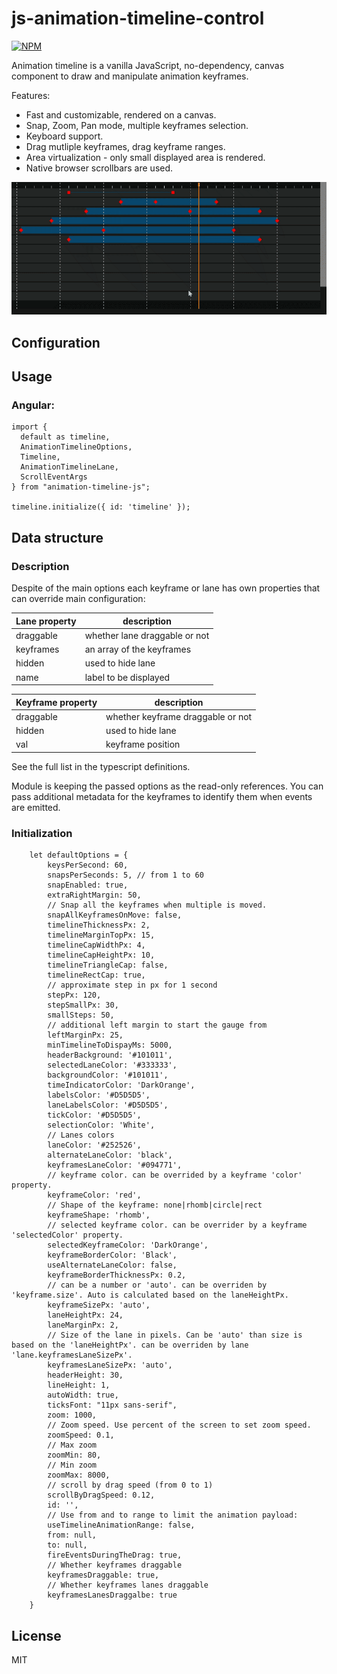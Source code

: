 # js-animation-timeline-control

[![NPM](https://nodei.co/npm/animation-timeline-js.png)](https://nodei.co/npm/animation-timeline-js/)

Animation timeline is a vanilla JavaScript, no-dependency, canvas component to draw and manipulate animation keyframes.

Features:

- Fast and customizable, rendered on a canvas.
- Snap, Zoom, Pan mode, multiple keyframes selection.
- Keyboard support.
- Drag mutliple keyframes, drag keyframe ranges.
- Area virtualization - only small displayed area is rendered.
- Native browser scrollbars are used.

![gif preview](demo/timeline-demo.gif)

## Configuration
## Usage

### Angular:
```
import {
  default as timeline,
  AnimationTimelineOptions,
  Timeline,
  AnimationTimelineLane,
  ScrollEventArgs
} from "animation-timeline-js";

timeline.initialize({ id: 'timeline' });
```

## Data structure

### Description

Despite of the main options each keyframe or lane has own properties that can override main configuration:

| Lane property | description                   |
| ------------- | ----------------------------- |
| draggable     | whether lane draggable or not |
| keyframes     | an array of the keyframes     |
| hidden        | used to hide lane             |
| name          | label to be displayed         |

| Keyframe property | description                       |
| ----------------- | --------------------------------- |
| draggable         | whether keyframe draggable or not |
| hidden            | used to hide lane                 |
| val               | keyframe position                 |

See the full list in the typescript definitions.

Module is keeping the passed options as the read-only references.
You can pass additional metadata for the keyframes to identify them when events are emitted.

### Initialization
```
	let defaultOptions = {
		keysPerSecond: 60,
		snapsPerSeconds: 5, // from 1 to 60
		snapEnabled: true,
		extraRightMargin: 50,
		// Snap all the keyframes when multiple is moved.
		snapAllKeyframesOnMove: false,
		timelineThicknessPx: 2,
		timelineMarginTopPx: 15,
		timelineCapWidthPx: 4,
		timelineCapHeightPx: 10,
		timelineTriangleCap: false,
		timelineRectCap: true,
		// approximate step in px for 1 second 
		stepPx: 120,
		stepSmallPx: 30,
		smallSteps: 50,
		// additional left margin to start the gauge from
		leftMarginPx: 25,
		minTimelineToDispayMs: 5000,
		headerBackground: '#101011',
		selectedLaneColor: '#333333',
		backgroundColor: '#101011',
		timeIndicatorColor: 'DarkOrange',
		labelsColor: '#D5D5D5',
		laneLabelsColor: '#D5D5D5',
		tickColor: '#D5D5D5',
		selectionColor: 'White',
		// Lanes colors
		laneColor: '#252526', 
		alternateLaneColor: 'black',
		keyframesLaneColor: '#094771',
		// keyframe color. can be overrided by a keyframe 'color' property.
		keyframeColor: 'red',
		// Shape of the keyframe: none|rhomb|circle|rect
		keyframeShape: 'rhomb',
		// selected keyframe color. can be overrider by a keyframe 'selectedColor' property.
		selectedKeyframeColor: 'DarkOrange',
		keyframeBorderColor: 'Black',
		useAlternateLaneColor: false,
		keyframeBorderThicknessPx: 0.2,
		// can be a number or 'auto'. can be overriden by 'keyframe.size'. Auto is calculated based on the laneHeightPx.
		keyframeSizePx: 'auto',
		laneHeightPx: 24,
		laneMarginPx: 2,
		// Size of the lane in pixels. Can be 'auto' than size is based on the 'laneHeightPx'. can be overriden by lane 'lane.keyframesLaneSizePx'. 
		keyframesLaneSizePx: 'auto',
		headerHeight: 30,
		lineHeight: 1,
		autoWidth: true,
		ticksFont: "11px sans-serif",
		zoom: 1000,
		// Zoom speed. Use percent of the screen to set zoom speed. 
		zoomSpeed: 0.1,
		// Max zoom
		zoomMin: 80,
		// Min zoom
		zoomMax: 8000,
		// scroll by drag speed (from 0 to 1)
		scrollByDragSpeed: 0.12,
		id: '',
		// Use from and to range to limit the animation payload: 
		useTimelineAnimationRange: false,
		from: null,
		to: null,
		fireEventsDuringTheDrag: true,
		// Whether keyframes draggable
		keyframesDraggable: true,
		// Whether keyframes lanes draggable
		keyframesLanesDraggalbe: true
	}
```

## License

MIT
